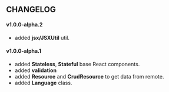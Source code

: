 ## CHANGELOG


#### v1.0.0-alpha.2
* added **jsx/JSXUtil** util.

#### v1.0.0-alpha.1
* added **Stateless**, **Stateful** base React components.
* added **validation**
* added **Resource** and **CrudResource** to get data from remote.
* added **Language** class.